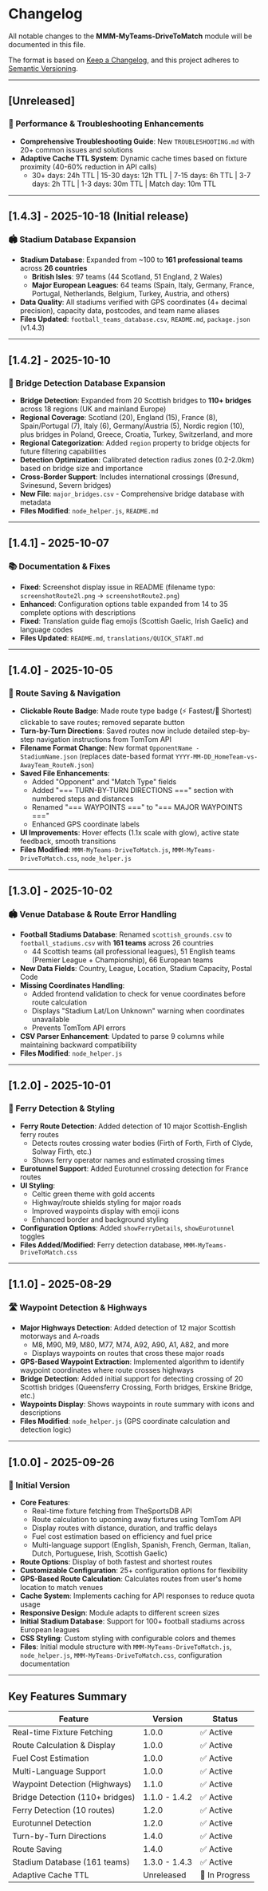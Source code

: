 # Changelog

All notable changes to the **MMM-MyTeams-DriveToMatch** module will be documented in this file.

The format is based on [Keep a Changelog](https://keepachangelog.com/en/1.0.0/),
and this project adheres to [Semantic Versioning](https://semver.org/spec/v2.0.0.html).

---

## [Unreleased]

### 🚀 Performance & Troubleshooting Enhancements

- **Comprehensive Troubleshooting Guide**: New `TROUBLESHOOTING.md` with 20+ common issues and solutions
- **Adaptive Cache TTL System**: Dynamic cache times based on fixture proximity (40-60% reduction in API calls)
  - 30+ days: 24h TTL | 15-30 days: 12h TTL | 7-15 days: 6h TTL | 3-7 days: 2h TTL | 1-3 days: 30m TTL | Match day: 10m TTL

---

## [1.4.3] - 2025-10-18 (Initial release)

### 🏟️ Stadium Database Expansion

- **Stadium Database**: Expanded from ~100 to **161 professional teams** across **26 countries**
  - **British Isles**: 97 teams (44 Scotland, 51 England, 2 Wales)
  - **Major European Leagues**: 64 teams (Spain, Italy, Germany, France, Portugal, Netherlands, Belgium, Turkey, Austria, and others)
- **Data Quality**: All stadiums verified with GPS coordinates (4+ decimal precision), capacity data, postcodes, and team name aliases
- **Files Updated**: `football_teams_database.csv`, `README.md`, `package.json` (v1.4.3)

---

## [1.4.2] - 2025-10-10

### 🌉 Bridge Detection Database Expansion

- **Bridge Detection**: Expanded from 20 Scottish bridges to **110+ bridges** across 18 regions (UK and mainland Europe)
- **Regional Coverage**: Scotland (20), England (15), France (8), Spain/Portugal (7), Italy (6), Germany/Austria (5), Nordic region (10), plus bridges in Poland, Greece, Croatia, Turkey, Switzerland, and more
- **Regional Categorization**: Added `region` property to bridge objects for future filtering capabilities
- **Detection Optimization**: Calibrated detection radius zones (0.2-2.0km) based on bridge size and importance
- **Cross-Border Support**: Includes international crossings (Øresund, Svinesund, Severn bridges)
- **New File**: `major_bridges.csv` - Comprehensive bridge database with metadata
- **Files Modified**: `node_helper.js`, `README.md`

---

## [1.4.1] - 2025-10-07

### 📚 Documentation & Fixes

- **Fixed**: Screenshot display issue in README (filename typo: `screenshotRoute2l.png` → `screenshotRoute2.png`)
- **Enhanced**: Configuration options table expanded from 14 to 35 complete options with descriptions
- **Fixed**: Translation guide flag emojis (Scottish Gaelic, Irish Gaelic) and language codes
- **Files Updated**: `README.md`, `translations/QUICK_START.md`

---

## [1.4.0] - 2025-10-05

### 🚀 Route Saving & Navigation

- **Clickable Route Badge**: Made route type badge (⚡ Fastest/📏 Shortest) clickable to save routes; removed separate button
- **Turn-by-Turn Directions**: Saved routes now include detailed step-by-step navigation instructions from TomTom API
- **Filename Format Change**: New format `OpponentName - StadiumName.json` (replaces date-based format `YYYY-MM-DD_HomeTeam-vs-AwayTeam_RouteN.json`)
- **Saved File Enhancements**: 
  - Added "Opponent" and "Match Type" fields
  - Added "=== TURN-BY-TURN DIRECTIONS ===" section with numbered steps and distances
  - Renamed "=== WAYPOINTS ===" to "=== MAJOR WAYPOINTS ==="
  - Enhanced GPS coordinate labels
- **UI Improvements**: Hover effects (1.1x scale with glow), active state feedback, smooth transitions
- **Files Modified**: `MMM-MyTeams-DriveToMatch.js`, `MMM-MyTeams-DriveToMatch.css`, `node_helper.js`

---

## [1.3.0] - 2025-10-02

### 🏟️ Venue Database & Route Error Handling

- **Football Stadiums Database**: Renamed `scottish_grounds.csv` to `football_stadiums.csv` with **161 teams** across 26 countries
  - 44 Scottish teams (all professional leagues), 51 English teams (Premier League + Championship), 66 European teams
- **New Data Fields**: Country, League, Location, Stadium Capacity, Postal Code
- **Missing Coordinates Handling**: 
  - Added frontend validation to check for venue coordinates before route calculation
  - Displays "Stadium Lat/Lon Unknown" warning when coordinates unavailable
  - Prevents TomTom API errors
- **CSV Parser Enhancement**: Updated to parse 9 columns while maintaining backward compatibility
- **Files Modified**: `node_helper.js`

---

## [1.2.0] - 2025-10-01

### 🎯 Ferry Detection & Styling

- **Ferry Route Detection**: Added detection of 10 major Scottish-English ferry routes
  - Detects routes crossing water bodies (Firth of Forth, Firth of Clyde, Solway Firth, etc.)
  - Shows ferry operator names and estimated crossing times
- **Eurotunnel Support**: Added Eurotunnel crossing detection for France routes
- **UI Styling**:
  - Celtic green theme with gold accents
  - Highway/route shields styling for major roads
  - Improved waypoints display with emoji icons
  - Enhanced border and background styling
- **Configuration Options**: Added `showFerryDetails`, `showEurotunnel` toggles
- **Files Added/Modified**: Ferry detection database, `MMM-MyTeams-DriveToMatch.css`

---

## [1.1.0] - 2025-08-29

### 🛣️ Waypoint Detection & Highways

- **Major Highways Detection**: Added detection of 12 major Scottish motorways and A-roads
  - M8, M90, M9, M80, M77, M74, A92, A90, A1, A82, and more
  - Displays waypoints on routes that cross these major roads
- **GPS-Based Waypoint Extraction**: Implemented algorithm to identify waypoint coordinates where route crosses highways
- **Bridge Detection**: Added initial support for detecting crossing of 20 Scottish bridges (Queensferry Crossing, Forth bridges, Erskine Bridge, etc.)
- **Waypoints Display**: Shows waypoints in route summary with icons and descriptions
- **Files Modified**: `node_helper.js` (GPS coordinate calculation and detection logic)

---

## [1.0.0] - 2025-09-26

### 🎉 Initial Version

- **Core Features**:
  - Real-time fixture fetching from TheSportsDB API
  - Route calculation to upcoming away fixtures using TomTom API
  - Display routes with distance, duration, and traffic delays
  - Fuel cost estimation based on efficiency and fuel price
  - Multi-language support (English, Spanish, French, German, Italian, Dutch, Portuguese, Irish, Scottish Gaelic)
- **Route Options**: Display of both fastest and shortest routes
- **Customizable Configuration**: 25+ configuration options for flexibility
- **GPS-Based Route Calculation**: Calculates routes from user's home location to match venues
- **Cache System**: Implements caching for API responses to reduce quota usage
- **Responsive Design**: Module adapts to different screen sizes
- **Initial Stadium Database**: Support for 100+ football stadiums across European leagues
- **CSS Styling**: Custom styling with configurable colors and themes
- **Files**: Initial module structure with `MMM-MyTeams-DriveToMatch.js`, `node_helper.js`, `MMM-MyTeams-DriveToMatch.css`, configuration documentation

---

## Key Features Summary

| Feature | Version | Status |
|---------|---------|--------|
| Real-time Fixture Fetching | 1.0.0 | ✅ Active |
| Route Calculation & Display | 1.0.0 | ✅ Active |
| Fuel Cost Estimation | 1.0.0 | ✅ Active |
| Multi-Language Support | 1.0.0 | ✅ Active |
| Waypoint Detection (Highways) | 1.1.0 | ✅ Active |
| Bridge Detection (110+ bridges) | 1.1.0 - 1.4.2 | ✅ Active |
| Ferry Detection (10 routes) | 1.2.0 | ✅ Active |
| Eurotunnel Detection | 1.2.0 | ✅ Active |
| Turn-by-Turn Directions | 1.4.0 | ✅ Active |
| Route Saving | 1.4.0 | ✅ Active |
| Stadium Database (161 teams) | 1.3.0 - 1.4.3 | ✅ Active |
| Adaptive Cache TTL | Unreleased | 🔄 In Progress |
